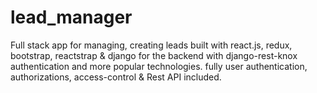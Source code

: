 # lead_manager
Full stack app for managing, creating leads built with react.js, redux, bootstrap, reactstrap &amp; django for the backend with django-rest-knox authentication and more  popular technologies. fully user authentication,  authorizations, access-control &amp; Rest API included.
